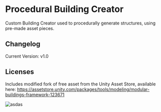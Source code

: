 # Procedural Building Creator
Custom Building Creator used to procedurally generate structures, using pre-made asset pieces.


## Changelog
Current Version: v1.0

## Licenses
Includes modified fork of free asset from the Unity Asset Store, available here: https://assetstore.unity.com/packages/tools/modeling/modular-buildings-framework-123671

![asdas](https://user-images.githubusercontent.com/128671881/234162774-854f3edc-d0e4-4207-929a-6c4a67d59c9a.PNG)
